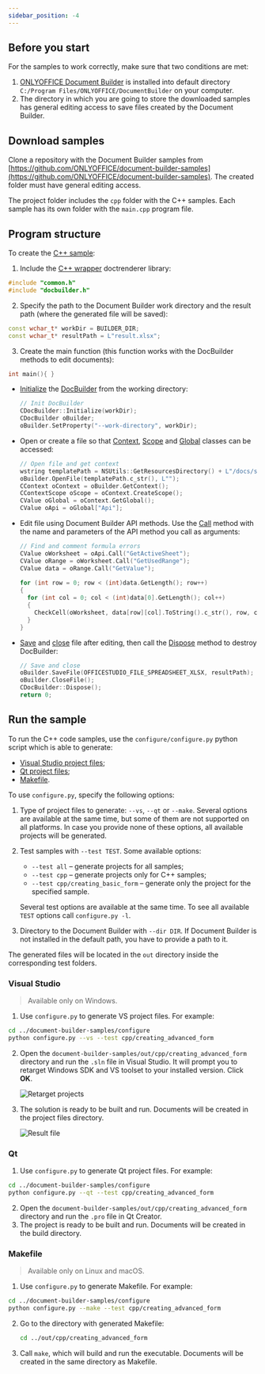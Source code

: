 ```yaml
---
sidebar_position: -4
---
```


## Before you start

For the samples to work correctly, make sure that two conditions are met:

1. [ONLYOFFICE Document Builder](https://www.onlyoffice.com/download-builder.aspx?utm_source=api) is installed into default directory `C:/Program Files/ONLYOFFICE/DocumentBuilder` on your computer.
2. The directory in which you are going to store the downloaded samples has general editing access to save files created by the Document Builder.

## Download samples

Clone a repository with the Document Builder samples from [https://github.com/ONLYOFFICE/document-builder-samples](https://github.com/ONLYOFFICE/document-builder-samples). The created folder must have general editing access.

The project folder includes the `cpp` folder with the C++ samples. Each sample has its own folder with the `main.cpp` program file.

## Program structure

To create the [C++ sample](https://github.com/ONLYOFFICE/document-builder-samples/blob/master/cpp/commenting_errors/main.cpp):

1. Include the [C++ wrapper](../C++/C++.md) doctrenderer library:

  ```cpp
  #include "common.h"
  #include "docbuilder.h"
  ```

2. Specify the path to the Document Builder work directory and the result path (where the generated file will be saved):

  ```cpp
  const wchar_t* workDir = BUILDER_DIR;
  const wchar_t* resultPath = L"result.xlsx";
  ```

3. Create the main function (this function works with the DocBuilder methods to edit documents):

  ```cpp
  int main(){ }
  ```

- [Initialize](../C++/CDocBuilder/Initialize.md) the [DocBuilder](../C++/CDocBuilder/CDocBuilder.md) from the working directory:

  ```cpp
  // Init DocBuilder
  CDocBuilder::Initialize(workDir);
  CDocBuilder oBuilder;
  oBuilder.SetProperty("--work-directory", workDir);
  ```

- Open or create a file so that [Context](../C++/CDocBuilderContext/CDocBuilderContext.md), [Scope](../C++/CDocBuilderContext/CreateScope.md) and [Global](../C++/CDocBuilderContext/GetGlobal.md) classes can be accessed:

  ```cpp
  // Open file and get context
  wstring templatePath = NSUtils::GetResourcesDirectory() + L"/docs/spreadsheet_with_errors.xlsx";
  oBuilder.OpenFile(templatePath.c_str(), L"");
  CContext oContext = oBuilder.GetContext();
  CContextScope oScope = oContext.CreateScope();
  CValue oGlobal = oContext.GetGlobal();
  CValue oApi = oGlobal["Api"];
  ```

- Edit file using Document Builder API methods. Use the [Call](../C++/CDocBuilderValue/Call.md) method with the name and parameters of the API method you call as arguments:

  ```cpp
  // Find and comment formula errors
  CValue oWorksheet = oApi.Call("GetActiveSheet");
  CValue oRange = oWorksheet.Call("GetUsedRange");
  CValue data = oRange.Call("GetValue");
 
  for (int row = 0; row < (int)data.GetLength(); row++)
  {
    for (int col = 0; col < (int)data[0].GetLength(); col++)
    {
      CheckCell(oWorksheet, data[row][col].ToString().c_str(), row, col);
    }
  }
  ```

- [Save](../C++/CDocBuilder/SaveFile.md) and [close](../C++/CDocBuilder/CloseFile.md) file after editing, then call the [Dispose](../C++/CDocBuilder/Dispose.md) method to destroy DocBuilder:

  ```cpp
  // Save and close
  oBuilder.SaveFile(OFFICESTUDIO_FILE_SPREADSHEET_XLSX, resultPath);
  oBuilder.CloseFile();
  CDocBuilder::Dispose();
  return 0;
  ```

## Run the sample

To run the C++ code samples, use the `configure/configure.py` python script which is able to generate:

- [Visual Studio project files](#visual-studio);
- [Qt project files](#qt);
- [Makefile](#makefile).

To use `configure.py`, specify the following options:

1. Type of project files to generate: `--vs`, `--qt` or `--make`. Several options are available at the same time, but some of them are not supported on all platforms. In case you provide none of these options, all available projects will be generated.

2. Test samples with `--test TEST`. Some available options:

   - `--test all` – generate projects for all samples;
   - `--test cpp` – generate projects only for C++ samples;
   - `--test cpp/creating_basic_form` – generate only the project for the specified sample.

   Several test options are available at the same time. To see all available `TEST` options call `configure.py -l`.

3. Directory to the Document Builder with `--dir DIR`. If Document Builder is not installed in the default path, you have to provide a path to it.

The generated files will be located in the `out` directory inside the corresponding test folders.

### Visual Studio

> Available only on Windows.

1. Use `configure.py` to generate VS project files. For example:

  ```sh
  cd ../document-builder-samples/configure
  python configure.py --vs --test cpp/creating_advanced_form
  ```

2. Open the `document-builder-samples/out/cpp/creating_advanced_form` directory and run the `.sln` file in Visual Studio. It will prompt you to retarget Windows SDK and VS toolset to your installed version. Click **OK**.

   ![Retarget projects](/assets/images/docbuilder/retarget-projects.png)

3. The solution is ready to be built and run. Documents will be created in the project files directory.

   ![Result file](/assets/images/docbuilder/cpp-result-file.png)

### Qt

1. Use `configure.py` to generate Qt project files. For example:

  ```sh
  cd ../document-builder-samples/configure
  python configure.py --qt --test cpp/creating_advanced_form
  ```

2. Open the `document-builder-samples/out/cpp/creating_advanced_form` directory and run the `.pro` file in Qt Creator.
3. The project is ready to be built and run. Documents will be created in the build directory.

### Makefile

> Available only on Linux and macOS.

1. Use `configure.py` to generate Makefile. For example:

  ```sh
  cd ../document-builder-samples/configure
  python configure.py --make --test cpp/creating_advanced_form
  ```

2. Go to the directory with generated Makefile:

   ```sh
   cd ../out/cpp/creating_advanced_form
   ```

3. Call `make`, which will build and run the executable. Documents will be created in the same directory as Makefile.

